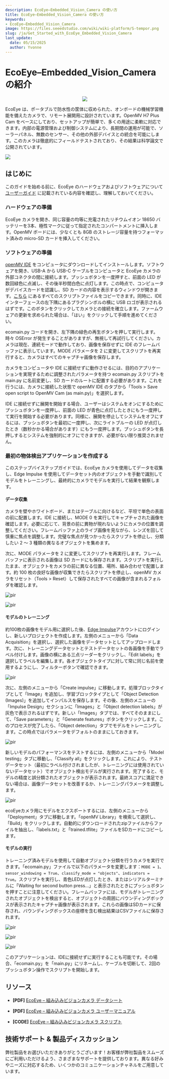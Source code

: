 ```yaml
---
description: EcoEye–Embedded_Vision_Camera の使い方
title: EcoEye–Embedded_Vision_Camera の使い方
keywords:
- EcoEye–Embedded_Vision_Camera
image: https://files.seeedstudio.com/wiki/wiki-platform/S-tempor.png
slug: /ja/Get_Started_with_EcoEye_Embedded_Vision_Camera
last_update:
  date: 05/15/2025
  author: Yvonne
---
```



# EcoEye–Embedded_Vision_Camera の紹介

<div align="center"><img width={800} src="https://files.seeedstudio.com/wiki/Embedded_Vision_Camera/1-101991121-EcoEye-%E2%80%93-Embedded-Vision-Camera-first.jpg"/></div>

EcoEye は、ポータブルで防水性の筐体に収められた、オンボードの機械学習機能を備えたカメラで、リモート展開用に設計されています。OpenMV H7 Plus Cam をベースにしており、セットアップが簡単で、多くの用途に柔軟に対応できます。内部の電源管理および制御システムにより、長期間の運用が可能で、ソーラーパネル、無数のセンサー、その他の外部デバイスとの統合を可能にします。このカメラは徹底的にフィールドテストされており、その結果は科学論文で公開されています。

<p style={{textAlign: 'center'}}><a href="https://www.seeedstudio.com/EcoEye-Embedded-Vision-Camera-p-5843.html" target="_blank"><img src="https://files.seeedstudio.com/wiki/RS485_500cm%20ultrasonic_sensor/image%202.png" border="0" /></a></p>


## はじめに

このガイドを始める前に、EcoEye のハードウェアおよびソフトウェアについて [ユーザーガイド](https://files.seeedstudio.com/products/101991121/EcoEye%20User%20Manual.pdf) に記載されている内容を確認し、理解しておいてください。

### ハードウェアの準備

EcoEye カメラを開き、同じ容量の均等に充電されたリチウムイオン 18650 バッテリーを3本、極性マークに従って指定されたコンパートメントに挿入します。OpenMV ボードには、少なくとも 8GB のストレージ容量を持つフォーマット済みの micro-SD カードを挿入してください。

### ソフトウェアの準備

[openMV IDE](https://openmv.io/pages/download) をコンピュータにダウンロードしてインストールします。ソフトウェアを開き、USB-A から USB-C ケーブルをコンピュータと EcoEye カメラの外部コネクタの間に接続します。プッシュボタンを一度押すと、前面の LED が数回緑色に点滅し、その後半秒間白色に点灯します。この時点で、コンピュータがデバイスカードを認識し、SD カードの内容を表示するウィンドウが開きます。[こちら](https://files.seeedstudio.com/products/101991121/ecoEye%20scripts.zip) にあるすべてのスクリプトファイルをコピーできます。同時に、IDE インターフェースの左下隅にあるプラグシンボルの横に USB ロゴが表示されるはずです。このボタンをクリックしてカメラとの接続を確立します。ファームウェアの更新を求められた場合は、「はい」をクリックして手順を進めてください。

ecomain.py コードを開き、左下隅の緑色の再生ボタンを押して実行します。時々 OSError が発生することがありますが、無視して再試行してください。カメラは現在、連続モードで動作しており、画像を保存せずに IDE のフレームバッファに表示しています。MODE パラメータを 2 に変更してスクリプトを再実行すると、カメラはすべてのキャプチャ画像を保存します。

カメラをコンピュータや IDE に接続せずに動作させるには、目的のアプリケーションを実現するために調整されたパラメータを持つ ecomain.py スクリプトを main.py に名前変更し、SD カードのルートに配置する必要があります。これを行うには、カメラに接続した状態で openMV IDE のタブから「Tools > Save open script to OpenMV Cam (as main.py)」を選択します。

IDE に接続せずに展開を開始する場合、ユーザーはシステムをオンにするためにプッシュボタンを一度押し、前面の LED が青色に点灯したときにもう一度押して実行を開始する必要があります。同様に、展開を停止してシステムをオフにするには、プッシュボタンを最初に一度押し、次にライトブルーの LED が点灯したとき（数秒かかる場合があります）にもう一度押します。プッシュボタンを長押しするとシステムを強制的にオフにできますが、必要がない限り推奨されません。

### 最初の物体検出アプリケーションを作成する

このステップバイステップガイドでは、EcoEye カメラを使用してデータを収集し、Edge Impulse を使用してデータセット内のオブジェクトを手動で識別してモデルをトレーニングし、最終的にカメラでモデルを実行して結果を観察します。

#### データ収集

カメラを壁やホワイトボード、またはテーブルに向けるなど、平坦で単色の表面の前に配置します。IDE に接続し、MODE 0 を実行してキャプチャされた画像を確認します。必要に応じて、背景の前に異物が現れないようにカメラの位置を調整してください。フレームバッファ上のライブ画像を見ながら、レンズを回して慎重に焦点を調整します。完璧な焦点が見つかったらスクリプトを停止し、分類したい 2 ～ 3 種類の異なるオブジェクトを集めます。

次に、MODE パラメータを 2 に変更してスクリプトを再実行します。フレームバッファに表示される画像は SD カードにも保存されます。スクリプトを実行したまま、オブジェクトをカメラの前に異なる位置、場所、組み合わせで配置します。約 100 枚の良好な画像が収集できたらスクリプトを停止し、openMV カメラをリセット（Tools > Reset）して保存されたすべての画像が含まれるフォルダを確認します。

<p style={{textAlign: 'center'}}><img src="https://files.seeedstudio.com/wiki/Embedded_Vision_Camera/Picture1.png" alt="pir" width={800} height="auto" /></p>

<p style={{textAlign: 'center'}}><img src="https://files.seeedstudio.com/wiki/Embedded_Vision_Camera/Picture2.png" alt="pir" width={800} height="auto" /></p>

#### モデルのトレーニング


約100枚の画像をモデル用に選択した後、[Edge Impulse](https://studio.edgeimpulse.com/login?next=%2Fstudio%2Fprofile%2Fprojects&err=Your%20session%20expired%2C%20please%20log%20in%20again)アカウントにログインし、新しいプロジェクトを作成します。左側のメニューから「Data Acquisition」を選択し、選択した画像をデータセットとしてアップロードします。次に、トレーニングデータセットとテストデータセットの各画像を手動でラベル付けします。画像の横にある三点リーダーをクリックし、「Edit labels」を選択してラベルを編集します。各オブジェクトタイプに対して常に同じ名前を使用するようにし、フィルターボタンで確認できます。

<p style={{textAlign: 'center'}}><img src="https://files.seeedstudio.com/wiki/Embedded_Vision_Camera/Picture3.png" alt="pir" width={800} height="auto" /></p>

次に、左側のメニューから「Create impulse」に移動します。処理ブロックタイプとして「Image」を追加し、学習ブロックタイプとして「Object Detection (Images)」を追加してインパルスを保存します。その後、左側のメニューの「Impulse Design」セクションに「Images」と「Object detection labels」が灰色で表示されるはずです。新しい「Images」タブでは、すべてそのままにして、「Save parameters」と「Generate features」ボタンをクリックします。このプロセスが完了したら、「Object detection」タブでモデルをトレーニングします。この時点ではパラメータをデフォルトのままにしておきます。

<p style={{textAlign: 'center'}}><img src="https://files.seeedstudio.com/wiki/Embedded_Vision_Camera/Picture4.png" alt="pir" width={800} height="auto" /></p>

新しいモデルのパフォーマンスをテストするには、左側のメニューから「Model testing」タブに移動し、「Classify all」をクリックします。これにより、テストデータセット（最初にラベル付けされましたが、トレーニングには使用されていないデータセット）でオブジェクト検出モデルが実行されます。完了すると、モデルの精度と誤分類されたオブジェクトが表示されます。最終スコアに満足できない場合は、画像データセットを改善するか、トレーニングパラメータを調整します。

<p style={{textAlign: 'center'}}><img src="https://files.seeedstudio.com/wiki/Embedded_Vision_Camera/Picture5.png" alt="pir" width={800} height="auto" /></p>

ecoEyeカメラ用にモデルをエクスポートするには、左側のメニューから「Deployment」タブに移動します。「openMV Library」を検索して選択し、「Build」をクリックします。自動的にダウンロードされたzipファイルからファイルを抽出し、「labels.txt」と「trained.tflite」ファイルをSDカードにコピーします。

#### モデルの実行

トレーニング済みモデルを使用して自動オブジェクト分類を行うカメラを実行できます。「ecomain.py」ファイルで以下のパラメータを変更します：`MODE = 1`、`sensor_windowing = True`、`classify_mode = "objects"`、`indicators = True`。スクリプトを実行し、青色LEDが点灯したとき、またはシリアルターミナルに「Waiting for second button press...」と表示されたときにプッシュボタンを押すことに注意してください。フレームバッファには、モデルがトレーニングされたオブジェクトを検出すると、オブジェクトの周囲にバウンディングボックスが表示されたキャプチャ画像が表示されます。これらの画像はSDカードに保存され、バウンディングボックスの座標を含む検出結果はCSVファイルに保存されます。

<p style={{textAlign: 'center'}}><img src="https://files.seeedstudio.com/wiki/Embedded_Vision_Camera/Picture6.png" alt="pir" width={800} height="auto" /></p>

<p style={{textAlign: 'center'}}><img src="https://files.seeedstudio.com/wiki/Embedded_Vision_Camera/Picture7.png" alt="pir" width={800} height="auto" /></p>

<p style={{textAlign: 'center'}}><img src="https://files.seeedstudio.com/wiki/Embedded_Vision_Camera/Picture8.png" alt="pir" width={800} height="auto" /></p>

このアプリケーションは、IDEに接続せずに実行することも可能です。その場合、「ecomain.py」を「main.py」にリネームし、ケーブルを切断して、2回のプッシュボタン操作でスクリプトを開始します。

## リソース

- **[PDF]** [EcoEye – 組み込みビジョンカメラ データシート](https://files.seeedstudio.com/products/101991121/EcoEye%20-%20Embedded%20Vision%20Camera%20datasheet.pdf)
- **[PDF]** [EcoEye – 組み込みビジョンカメラ ユーザーマニュアル](https://files.seeedstudio.com/products/101991121/EcoEye%20User%20Manual.pdf)

- **[CODE]** [EcoEye – 組み込みビジョンカメラ スクリプト](https://files.seeedstudio.com/products/101991121/ecoEye%20scripts.zip)



## 技術サポート & 製品ディスカッション

弊社製品をお選びいただきありがとうございます！お客様が弊社製品をスムーズにご利用いただけるよう、さまざまなサポートを提供しております。異なる好みやニーズに対応するため、いくつかのコミュニケーションチャネルをご用意しています。

<div class="button_tech_support_container">
<a href="https://forum.seeedstudio.com/" class="button_forum"></a> 
<a href="https://www.seeedstudio.com/contacts" class="button_email"></a>
</div>

<div class="button_tech_support_container">
<a href="https://discord.gg/eWkprNDMU7" class="button_discord"></a> 
<a href="https://github.com/Seeed-Studio/wiki-documents/discussions/69" class="button_discussion"></a>
</div>